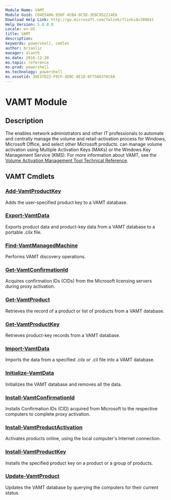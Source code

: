 ```yaml
---
Module Name: VAMT
Module Guid: C04E5406-950F-4CB4-9C5D-3E8C952214E6
Download Help Link: http://go.microsoft.com/fwlink/?linkid=390841
Help Version: 5.0.0.0
Locale: en-US
title: VAMT
description: 
keywords: powershell, cmdlet
author: brianlic
manager: alanth
ms.date: 2016-12-20
ms.topic: reference
ms.prod: powershell
ms.technology: powershell
ms.assetid: 38E37D22-F0CF-4EBC-8E1D-8F75A0376C6A
---
```


# VAMT Module
## Description
The enables network administrators and other IT professionals to automate and centrally manage the volume and retail-activation process for Windows, Microsoft Office, and select other Microsoft products. can manage volume activation using Multiple Activation Keys (MAKs) or the Windows Key Management Service (KMS). For more information about VAMT, see the [Volume Activation Management Tool Technical Reference](http://go.microsoft.com/fwlink/?LinkId=214550).

## VAMT Cmdlets
### [Add-VamtProductKey](./Add-VamtProductKey.md)
Adds the user-specified product key to a VAMT database.

### [Export-VamtData](./Export-VamtData.md)
Exports product data and product-key data from a VAMT database to a portable .cilx file.

### [Find-VamtManagedMachine](./Find-VamtManagedMachine.md)
Performs VAMT discovery operations.

### [Get-VamtConfirmationId](./Get-VamtConfirmationId.md)
Acquires confirmation IDs (CIDs) from the Microsoft licensing servers during proxy activation.

### [Get-VamtProduct](./Get-VamtProduct.md)
Retrieves the record of a product or list of products from a VAMT database.

### [Get-VamtProductKey](./Get-VamtProductKey.md)
Retrieves product-key records from a VAMT database.

### [Import-VamtData](./Import-VamtData.md)
Imports the data from a specified .cilx or .cil file into a VAMT database.

### [Initialize-VamtData](./Initialize-VamtData.md)
Initializes the VAMT database and removes all the data.

### [Install-VamtConfirmationId](./Install-VamtConfirmationId.md)
Installs Confirmation IDs (CID) acquired from Microsoft to the respective computers to complete proxy activation.

### [Install-VamtProductActivation](./Install-VamtProductActivation.md)
Activates products online, using the local computer's Internet connection.

### [Install-VamtProductKey](./Install-VamtProductKey.md)
Installs the specified product key on a product or a group of products.

### [Update-VamtProduct](./Update-VamtProduct.md)
Updates the VAMT database by querying the computers for their current status.

